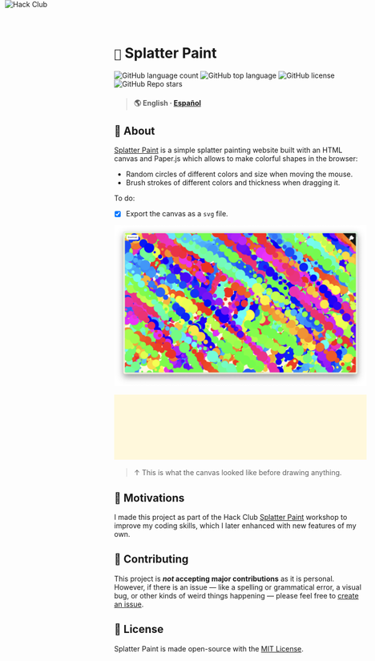 # ```🎨``` Splatter Paint

![GitHub language count](https://img.shields.io/github/languages/count/J-cordz/splatter-paint)
![GitHub top language](https://img.shields.io/github/languages/top/J-cordz/splatter-paint?color=red)
![GitHub license](https://img.shields.io/github/license/J-cordz/splatter-paint)
![GitHub Repo stars](https://img.shields.io/github/stars/J-cordz/splatter-paint?style=social)

> #### 🌎 English · [Español](translations/es/README.md)

## 📜 About

[Splatter Paint](https://splatterpaint.vercel.app/) is a simple splatter painting website built with an HTML canvas and Paper.js which allows to make colorful shapes in the browser: 

- Random circles of different colors and size when moving the mouse.
- Brush strokes of different colors and thickness when dragging it.

To do:
- [x] Export the canvas as a ```svg``` file.

![](assets/canvas.png)

![](assets/canvas.svg)

> ↑ This is what the canvas looked like before drawing anything.

## 🍱 Motivations

I made this project as part of the Hack Club [Splatter Paint](https://workshops.hackclub.com/splatter_paint/) workshop to improve my coding skills, which I later enhanced with new features of my own.

<a href="https://hackclub.com/"><img style="position: absolute; top: 0; left: 10px; border: 0; width: 256px; z-index: 999;" src="https://assets.hackclub.com/flag-orpheus-left.svg" alt="Hack Club"/></a>

## 🔧 Contributing

This project is **_not_ accepting major contributions** as it is personal. However, if there is an issue — like a spelling or grammatical error, a visual bug, or other kinds of weird things happening — please feel free to [create an issue](https://github.com/J-cordz/splatter-paint/issues/new).

## 📜 License

Splatter Paint is made open-source with the [MIT License](LICENSE).
